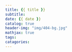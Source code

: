 ```yaml
---
title: {{ title }}
subtitle:
date: {{ date }}
catalog: true
header-img: "img/404-bg.jpg"
mathjax: true
tags:
catagories:
---
```

